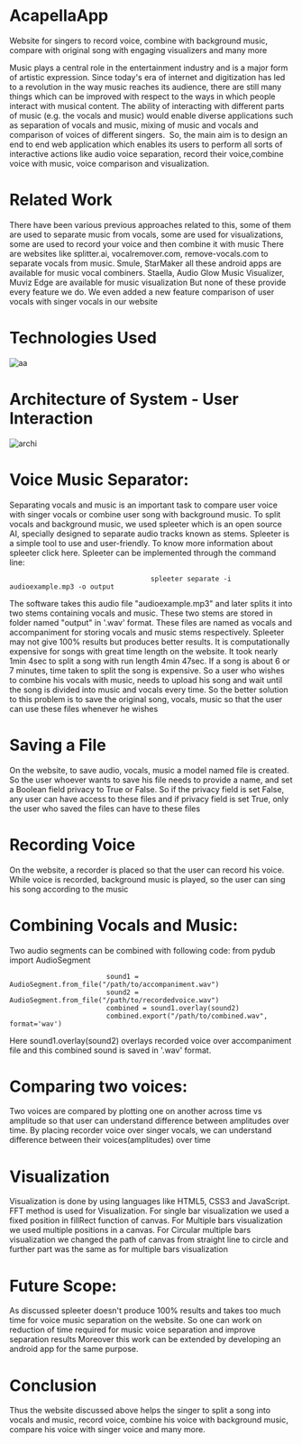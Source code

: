 # AcapellaApp
Website for singers to record voice, combine with background music, compare with original song with engaging visualizers and many more

Music plays a central role in the entertainment industry and is a major form of artistic expression. Since today's era of internet and digitization has led to a revolution in the way music reaches its audience, there are still many things which can be improved with respect to the ways in which people interact with musical content. The ability of interacting with different parts of music (e.g. the vocals and music) would enable diverse applications such as separation of vocals and music, mixing of music and vocals and comparison of voices of different singers. 
So, the main aim is to design an end to end web application which enables its users to perform all sorts of interactive actions like audio voice separation, record their voice,combine voice with music, voice comparison and visualization.
# Related Work
There have been various previous approaches related to this, some of them are used to separate music from vocals, some are used for visualizations, some are used to record your voice and then combine it with music
There are websites like splitter.ai, vocalremover.com, remove-vocals.com to separate vocals from music. Smule, StarMaker all these android apps are available for music vocal combiners. Staella, Audio Glow Music Visualizer, Muviz Edge are available for music visualization
But none of these provide every feature we do. We even added a new feature comparison of user vocals with singer vocals in our website

# Technologies Used
![aa](https://user-images.githubusercontent.com/49364681/86735738-a10b2400-c050-11ea-8cd2-ecfd8219d3b6.png)

# Architecture of System - User Interaction
![archi](https://user-images.githubusercontent.com/49364681/86736295-08c16f00-c051-11ea-9292-ce4ae0e2af7e.png)

# Voice Music Separator:
Separating vocals and music is an important task to compare user voice with singer vocals or combine user song with background music. To split vocals and background music, we used spleeter which is an open source AI, specially designed to separate audio tracks known as stems.
Spleeter is a simple tool to use and user-friendly. To know more information about spleeter click here. Spleeter can be implemented through the command line:
                                       
                                       spleeter separate -i audioexample.mp3 -o output
                                       
The software takes this audio file "audioexample.mp3" and later splits it into two stems containing vocals and music. These two stems are stored in folder named "output" in '.wav' format. These files are named as vocals and accompaniment for storing vocals and music stems respectively.
Spleeter may not give 100% results but produces better results. It is computationally expensive for songs with great time length on the website. It took nearly 1min 4sec to split a song with run length 4min 47sec. If a song is about 6 or 7 minutes, time taken to split the song is expensive.
So a user who wishes to combine his vocals with music, needs to upload his song and wait until the song is divided into music and vocals every time. So the better solution to this problem is to save the original song, vocals, music so that the user can use these files whenever he wishes
# Saving a File
On the website, to save audio, vocals, music a model named file is created. So the user whoever wants to save his file needs to provide a name, and set a Boolean field privacy to True or False. So if the privacy field is set False, any user can have access to these files and if privacy field is set True, only the user who saved the files can have to these files
# Recording Voice
On the website, a recorder is placed so that the user can record his voice. While voice is recorded, background music is played, so the user can sing his song according to the music
# Combining Vocals and Music:
Two audio segments can be combined with following code:
from pydub import AudioSegment

                            sound1 = AudioSegment.from_file("/path/to/accompaniment.wav")
                            sound2 = AudioSegment.from_file("/path/to/recordedvoice.wav")
                            combined = sound1.overlay(sound2)
                            combined.export("/path/to/combined.wav", format='wav')

Here sound1.overlay(sound2) overlays recorded voice over accompaniment file and this combined sound is saved in '.wav' format.
# Comparing two voices:
Two voices are compared by plotting one on another across time vs amplitude so that user can understand difference between amplitudes over time. By placing recorder voice over singer vocals, we can understand difference between their voices(amplitudes) over time
# Visualization
Visualization is done by using languages like HTML5, CSS3 and JavaScript. FFT method is used for Visualization. For single bar visualization we used a fixed position in fillRect function of canvas. For Multiple bars visualization we used multiple positions in a canvas. For Circular multiple bars visualization we changed the path of canvas from straight line to circle and further part was the same as for multiple bars visualization

# Future Scope:
As discussed spleeter doesn't produce 100% results and takes too much time for voice music separation on the website. So one can work on reduction of time required for music voice separation and improve separation results
Moreover this work can be extended by developing an android app for the same purpose.
# Conclusion
Thus the website discussed above helps the singer to split a song into vocals and music, record voice, combine his voice with background music, compare his voice with singer voice and many more.

